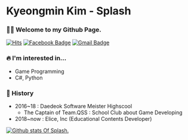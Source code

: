 # Kyeongmin Kim - Splash

### 🙌🏻 Welcome to my Github Page.
[![Hits](https://hits.seeyoufarm.com/api/count/incr/badge.svg?url=https%3A%2F%2Fgithub.com%2FusernameSplash&count_bg=%231931D9&title_bg=%23555555&icon=unsplash.svg&icon_color=%23E7E7E7&title=Hello%3F&edge_flat=false)](https://hits.seeyoufarm.com)
[![Facebook Badge](https://img.shields.io/badge/facebook-1877f2?style=flat-square&logo=facebook&logoColor=white&link=https://www.facebook.com/username.kkfenix)](https://www.facebook.com/username.kkfenix)
[![Gmail Badge](https://img.shields.io/badge/Gmail-d14836?style=flat-square&logo=Gmail&logoColor=white&link=mailto:kkfenix3085@gmail.com)](mailto:kkfenix3085@gmail.com) 


### 🔥 I'm interested in...

* Game Programming
* C#, Python

### 📖 History

* 2016~18 : Daedeok Software Meister Highscool
  * The Captain of Team.QSS : School Club about Game Developing
* 2018~now : Elice, Inc (Educational Contents Developer)

[![Github stats Of Splash.](https://github-readme-stats.vercel.app/api?username=usernameSplash&show_icons=true&theme=graywhite)](https://github.com/anuraghazra/github-readme-stats)
